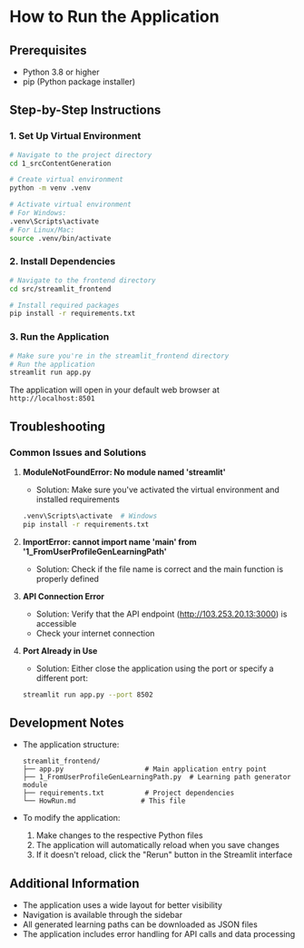 # How to Run the Application

## Prerequisites
- Python 3.8 or higher
- pip (Python package installer)

## Step-by-Step Instructions

### 1. Set Up Virtual Environment
```bash
# Navigate to the project directory
cd 1_srcContentGeneration

# Create virtual environment
python -m venv .venv

# Activate virtual environment
# For Windows:
.venv\Scripts\activate
# For Linux/Mac:
source .venv/bin/activate
```

### 2. Install Dependencies
```bash
# Navigate to the frontend directory
cd src/streamlit_frontend

# Install required packages
pip install -r requirements.txt
```

### 3. Run the Application
```bash
# Make sure you're in the streamlit_frontend directory
# Run the application
streamlit run app.py
```

The application will open in your default web browser at `http://localhost:8501`

## Troubleshooting

### Common Issues and Solutions

1. **ModuleNotFoundError: No module named 'streamlit'**
   - Solution: Make sure you've activated the virtual environment and installed requirements
   ```bash
   .venv\Scripts\activate  # Windows
   pip install -r requirements.txt
   ```

2. **ImportError: cannot import name 'main' from '1_FromUserProfileGenLearningPath'**
   - Solution: Check if the file name is correct and the main function is properly defined

3. **API Connection Error**
   - Solution: Verify that the API endpoint (http://103.253.20.13:3000) is accessible
   - Check your internet connection

4. **Port Already in Use**
   - Solution: Either close the application using the port or specify a different port:
   ```bash
   streamlit run app.py --port 8502
   ```

## Development Notes

- The application structure:
  ```
  streamlit_frontend/
  ├── app.py                    # Main application entry point
  ├── 1_FromUserProfileGenLearningPath.py  # Learning path generator module
  ├── requirements.txt          # Project dependencies
  └── HowRun.md                # This file
  ```

- To modify the application:
  1. Make changes to the respective Python files
  2. The application will automatically reload when you save changes
  3. If it doesn't reload, click the "Rerun" button in the Streamlit interface

## Additional Information

- The application uses a wide layout for better visibility
- Navigation is available through the sidebar
- All generated learning paths can be downloaded as JSON files
- The application includes error handling for API calls and data processing
